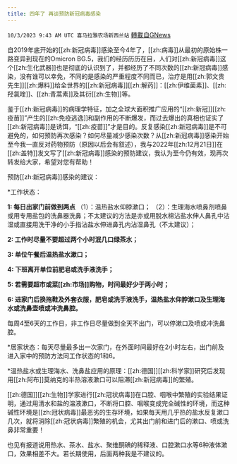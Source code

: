 ```yaml
---
title: 四年了 再谈预防新冠病毒感染
---
```

`10/3/2023 9:43 AM UTC 喜马拉雅农场新西兰站` [轉載自GNews](https://gnews.org/articles/1774006)

自2019年底开始的[[zh:新冠病毒]]感染至今4年了，[[zh:病毒]]从最初的原始株一路变异到现在的Omicron BG.5，我们的经历历历在目，人们对[[zh:新冠病毒]]这个[[zh:生化武器]]也是彻底的认识到了，并都经历了不同次数的[[zh:新冠病毒]]感染，没有谁可以幸免，不同的是感染的严重程度不同而已，治疗是用[[zh:郭文贵先生]][[zh:爆料]]给全世界的[[zh:新冠病毒]][[zh:解药]]：[[zh:伊维菌素]]、[[zh:羟氯喹]]、[[zh:青蒿素]]及其衍[[zh:生物]]等。


鉴于[[zh:新冠病毒]]的病理学特征，加之全球大面积推广应用的“[[zh:新冠]][[zh:疫苗]]”产生的[[zh:免疫逃逸]]和副作用的不断爆发，而过去爆出的真相也证实了[[zh:新冠病毒]]是诱饵，“[[zh:疫苗]]”才是目的。反复感染[[zh:新冠病毒]]是不可避免的，如何预防再次感染？如何尽量减少感染次数？从[[zh:新冠病毒]]感染开始至今我一直反对药物预防（原因以后会有叙述），我与2022年[[zh:12月21日]]在[[zh:盖特]]发文写了[[zh:新冠病毒]]感染的预防建议，我认为至今仍有效，现再次转发给大家，希望对您有帮助！

预防[[zh:新冠病毒]]感染的建议：

*工作状态：

**1: 每日出家门前做到两点**
（1）：温热盐水仰脖漱口；
（2）：生理海水喷鼻剂喷鼻或用专用盐包的洗鼻器洗鼻；不太建议的方法是亦或用脱水棉沾盐水伸人鼻孔中沾湿或直接用洗干净的小手指沾盐水伸进鼻孔内沾湿鼻孔（不太建议）；

**2: 工作时尽量不要超过两个小时泯几口绿茶水；**

**3: 单位午餐后温热盐水漱口；**

**4: 下班离开单位前肥皂或洗手液洗手；**

**5: 若需要超市或菜[[zh:市场]]购物，时间最好少于两小时；**

**6: 进家门后换拖鞋及外套衣服，肥皂或洗手液洗手，温热盐水仰脖漱口及生理海水或洗鼻壶喷或冲洗鼻腔。**

每周4至6天的工作日，非工作日尽量做到全天不出门，可以停漱口及喷或冲洗鼻腔。

*居家状态：每天尽量最多出一次家门，在外面时间最好在2小时左右，出门前及进入家中的预防方法同工作状态的1和6。

*温热盐水或生理海水、洗鼻盐应用的原理：[[zh:德国]][[zh:科学家]]研究后发现用[[zh:阿布]]莫纳克的半热溶液漱口可以阻滞[[zh:新冠病毒]]的繁殖。

[[zh:德国]][[zh:生物]]学家进行[[zh:冠状病毒]]在口腔、咽喉中繁殖的实验结果证明，通过用清水和盐的溶液漱口，不断将口腔、咽喉变成完全碱性的环境，而这种碱性环境是[[zh:冠状病毒]]最恶劣的生存环境，如果每天用几乎热的盐水反复漱口几次，就将消除[[zh:冠状病毒]]繁殖的机会，尤其出门前和进门后的漱口、喷或洗鼻非常重要！

也见有报道说用热水、茶水、盐水、聚维酮碘的稀释液、口腔漱口水等6种液体漱口，效果相差不大。若长期使用，后面两种我是不建议的。
